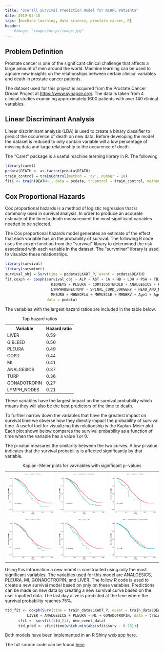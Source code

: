 ```yaml
---
title: "Overall Survival Prediction Model for mCRPC Patients"
date: 2019-03-18
tags: [machine learning, data science, prostate cancer, R]
header:
    #image: "images/mcrpc/image.jpg"
---
```


## Problem Definition

Prostate cancer is one of the significant clinical challenge that affects a large amount of men around the world. Machine learning can be used to aqcuire new insights on the relationships between certain clinical variables and death in prostate cancer patients.

The dataset used for this project is acquired from the Prostate Cancer Dream Project at https://www.synapse.org/. The data is taken from 4 clinical studies examining approximately 1600 patients with over 140 clinical variables.

## Linear Discriminant Analysis

Linear discriminant analysis (LDA) is used to create a binary classifier to predict the occurence of death on new data. Before developing the model the dataset is reduced to only contain variable will a low percentage of missing data and large relationship to the occurence of death.

The "Caret" package is a useful machine learning library in R. The following

```r
library(caret)
pcdata$DEATH <- as.factor(pcdata$DEATH)
train_control = trainControl(method = 'cv', number = 10)
fitC <- train(DEATH~., data = pcdata, trControl = train_control, method = 'lda')
```

## Cox Proportional Hazards

Cox proportional hazards is a method of logistic regression that is commonly used in survival analysis. In order to produce an accurate estimate of the time to death measurement the most significant variables needed to be selected.

The Cox proportional hazards model generates an estimate of the effect that each variable has on the probability of survival. The following R code uses the coxph function from the "survival" library to determined  the risk associated with each variable in the dataset. The "survminer" library is used to visualize these relationships.

```r
library(survival)
library(survminer)
survival_obj = Surv(time = pcdata$LKADT_P, event = pcdata$DEATH)
fit.coxph <- coxph(survival_obj ~ ALP + AST + CA + HB + LDH + PSA + TBILI + PROSTATE + LYMPH_NODES + LIVER +
                     KIDNEYS + PLEURA + CORTICOSTEROID + ANALGESICS + GLUCOCORTICOID + ANTI_ANDROGENS + GONADOTROPIN +
                     LYMPHADENECTOMY + SPINAL_CORD_SURGERY + HEAD_AND_NECK + TURP + GIBLEED + MI + COPD + DVT + MHSOCIAL +
                     MHSURG + MHNEOPLA + MHMUSCLE + MHNERV + Age1 + Age2 + Age3 + Asian + Black + White + OtherRace,
                   data = pcdata)
```
The variables with the largest hazard ratios are included in the table below.

<table>
  <caption>Top hazard ratios</caption>
  <tr>
    <th>Variable</th>
    <th>Hazard ratio</th>
  </tr>
  <tr>
    <td>LIVER</td>
    <td>0.59</td>
  </tr>
  <tr>
    <td>GIBLEED</td>
    <td>0.50</td>
  </tr>
  <tr>
    <td>PLEURA</td>
    <td>0.49</td>
  </tr>
  <tr>
    <td>COPD</td>
    <td>0.44</td>
  </tr>
  <tr>
    <td>MI</td>
    <td>0.41</td>
  </tr>
  <tr>
    <td>ANALGESICS</td>
    <td>0.37</td>
  </tr>
  <tr>
    <td>TURP</td>
    <td>0.36</td>
  </tr>
  <tr>
    <td>GONADOTROPIN</td>
    <td>0.27</td>
  </tr>
  <tr>
    <td>LYMPH_NODES</td>
    <td>0.21</td>
  </tr>
</table>

These variables have the largest impact on the survival probability which means they will also be the best predictors of the time to death.

To further narrow down the variables that have the greatest impact on survival time we obverse how they directly impact the probability of survival time. A useful tool for visualizing this relationship is the Kaplan-Meier plot. Each plot shown below compares the survival probability as a function of time when the variable has a value 1 or 0.

The p-value measures the similarity between the two curves. A low p-value indicates that the survival probability is affected significantly by that variable.

<table>
  <caption>Kaplan-Meier plots for vavriables with significant p-values</caption>
  <tr>
    <td><img src="/images/figures/liver.png" alt=""></td>
    <td><img src="/images/figures/ANALGESICS.png" alt=""></td>
    <td><img src="/images/figures/PLEURA.png" alt=""></td>
  </tr>
  <tr>
    <td><img src="/images/figures/TURP.png" alt=""></td>
    <td><img src="/images/figures/MI.png" alt=""></td>
    <td><img src="/images/figures/GONA.png" alt=""></td>
  </tr>
</table>

<!-- {% include gallery caption="" %} -->

Using this information a new model is constructed using only the most significant variables. The variables used for this model are ANALGESICS, PLEURA, MI, GONADOTROPIN, and LIVER. The follow R code is used to create a new survival model based on only on these variables. Predictions can be made on new data by creating a new survival curve based on the user inputted data. The last day alive is predicted at the time where the survival probability reaches 75%.

```r
ttd_fit <- coxph(Surv(time = train_data$LKADT_P, event = train_data$DEATH) ~
          LIVER + ANALGESICS + PLEURA + MI + GONADOTROPIN, data = train_data)
      sfit <- survfit(ttd_fit, new_event_data)
      ttd_pred <- sfit$time[which.min(abs(sfit$surv - 0.75))]
```

Both models have been implemented in an R Shiny web app [here](https://spencernewellevans.shinyapps.io/capstone_OG07_2_0/).

The full source code can be found [here](https://github.com/spencernewellevans/mCRPC-overall-survival).
